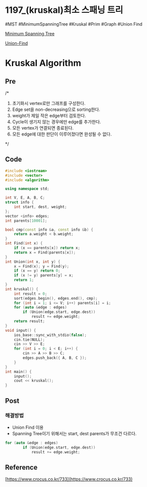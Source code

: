 # 1197_(kruskal)최소 스패닝 트리

#MST #MinimumSpanningTree #Kruskal #Prim #Graph #Union Find

[Minimum Spanning Tree](Minimum%20Spanning%20Tree%2040232e1de14d4c209b68805c2c0ca68b.md)

[Union-Find](Union-Find%205f9c469108b5464fa90bc7086ae2155f.md)

# Kruskal Algorithm

## Pre

/*

1. 초기화시 vertex로만 그래프를 구성한다.
2. Edge set을 non-decreasing으로 sorting한다.
3. weight가 제일 작은 edge부터 검토한다.
4. Cycle이 생기지 않는 경우에만 edge를 추가한다.
5. 모든 vertex가 연결되면 종료된다.
6. 모든 edge에 대한 판단이 이루어졌다면 완성될 수 없다.

*/

## Code

```cpp
#include <iostream>
#include <vector>
#include <algorithm>

using namespace std;

int V, E, A, B, C;
struct info {
	int start, dest, weight;
};
vector <info> edges;
int parents[10001];

bool cmp(const info &a, const info &b) {
	return a.weight < b.weight;
}
int Find(int x) {
	if (x == parents[x]) return x;
	return x = Find(parents[x]);
}
int Union(int x, int y) {
	x = Find(x); y = Find(y);
	if (x == y) return 0;
	if (x != y) parents[y] = x;
	return 1;
}
int kruskal() {
	int result = 0;
	sort(edges.begin(), edges.end(), cmp);
	for (int i = 1; i <= V; i++) parents[i] = i;
	for (auto &edge : edges)
		if (Union(edge.start, edge.dest))
			result += edge.weight;
	return result;
}
void input() {
	ios_base::sync_with_stdio(false);
	cin.tie(NULL);
	cin >> V >> E;
	for (int i = 0; i < E; i++) { 
		cin >> A >> B >> C;      
		edges.push_back({ A, B, C });
	}
}
int main() {
	input();
	cout << kruskal();
}
```

## Post

### 해결방법

- Union Find 이용
- Spanning Tree이기 위해서는 start, dest parents가 무조건 다르다.

```cpp
for (auto &edge : edges)
		if (Union(edge.start, edge.dest))
			result += edge.weight;
```

## Reference

[https://www.crocus.co.kr/733](https://www.crocus.co.kr/733)